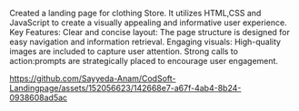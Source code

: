 Created a landing page for clothing Store.
It utilizes HTML,CSS and JavaScript to create a visually appealing and informative user experience.
Key Features:
Clear and concise layout: The page structure is designed for easy navigation and information retrieval.
Engaging visuals: High-quality images are included to capture user attention.
Strong calls to action:prompts are strategically placed to encourage user engagement.


https://github.com/Sayyeda-Anam/CodSoft-Landingpage/assets/152056623/142668e7-a67f-4ab4-8b24-0938608ad5ac

